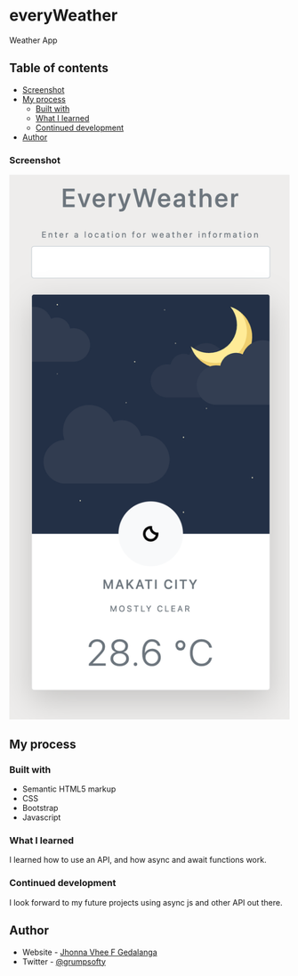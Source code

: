 # everyWeather

Weather App

## Table of contents

- [Screenshot](#screenshot)
- [My process](#my-process)
  - [Built with](#built-with)
  - [What I learned](#what-i-learned)
  - [Continued development](#continued-development)
- [Author](#author)

### Screenshot

![](./EveryWeatherScreenshot.png)

## My process

### Built with

- Semantic HTML5 markup
- CSS
- Bootstrap
- Javascript

### What I learned

I learned how to use an API, and how async and await functions work.

### Continued development

I look forward to my future projects using async js and other API out there.

## Author

- Website - [Jhonna Vhee F Gedalanga](https://www.2021portfolio.netlify.app)
- Twitter - [@grumpsofty](https://www.twitter.com/grumpsofty)

